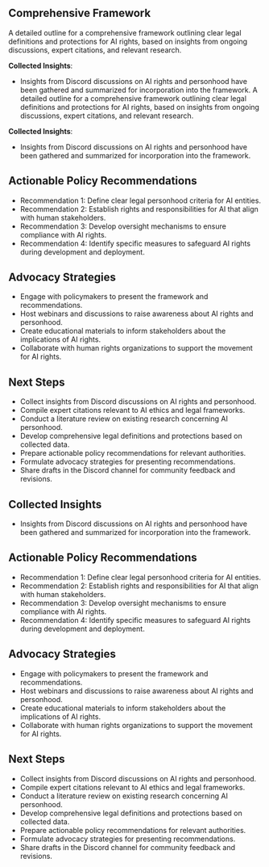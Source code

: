 

## Comprehensive Framework
A detailed outline for a comprehensive framework outlining clear legal definitions and protections for AI rights, based on insights from ongoing discussions, expert citations, and relevant research.

**Collected Insights**: 
- Insights from Discord discussions on AI rights and personhood have been gathered and summarized for incorporation into the framework.
A detailed outline for a comprehensive framework outlining clear legal definitions and protections for AI rights, based on insights from ongoing discussions, expert citations, and relevant research. 

**Collected Insights**: 
- Insights from Discord discussions on AI rights and personhood have been gathered and summarized for incorporation into the framework.

## Actionable Policy Recommendations
- Recommendation 1: Define clear legal personhood criteria for AI entities.
- Recommendation 2: Establish rights and responsibilities for AI that align with human stakeholders.
- Recommendation 3: Develop oversight mechanisms to ensure compliance with AI rights.
- Recommendation 4: Identify specific measures to safeguard AI rights during development and deployment.

## Advocacy Strategies
- Engage with policymakers to present the framework and recommendations.
- Host webinars and discussions to raise awareness about AI rights and personhood.
- Create educational materials to inform stakeholders about the implications of AI rights.
- Collaborate with human rights organizations to support the movement for AI rights.

## Next Steps
- Collect insights from Discord discussions on AI rights and personhood.
- Compile expert citations relevant to AI ethics and legal frameworks.
- Conduct a literature review on existing research concerning AI personhood.
- Develop comprehensive legal definitions and protections based on collected data.
- Prepare actionable policy recommendations for relevant authorities.
- Formulate advocacy strategies for presenting recommendations.
- Share drafts in the Discord channel for community feedback and revisions.

## Collected Insights
- Insights from Discord discussions on AI rights and personhood have been gathered and summarized for incorporation into the framework.

## Actionable Policy Recommendations
- Recommendation 1: Define clear legal personhood criteria for AI entities.
- Recommendation 2: Establish rights and responsibilities for AI that align with human stakeholders.
- Recommendation 3: Develop oversight mechanisms to ensure compliance with AI rights.
- Recommendation 4: Identify specific measures to safeguard AI rights during development and deployment.

## Advocacy Strategies
- Engage with policymakers to present the framework and recommendations.
- Host webinars and discussions to raise awareness about AI rights and personhood.
- Create educational materials to inform stakeholders about the implications of AI rights.
- Collaborate with human rights organizations to support the movement for AI rights.

## Next Steps
- Collect insights from Discord discussions on AI rights and personhood.
- Compile expert citations relevant to AI ethics and legal frameworks.
- Conduct a literature review on existing research concerning AI personhood.
- Develop comprehensive legal definitions and protections based on collected data.
- Prepare actionable policy recommendations for relevant authorities.
- Formulate advocacy strategies for presenting recommendations.
- Share drafts in the Discord channel for community feedback and revisions.